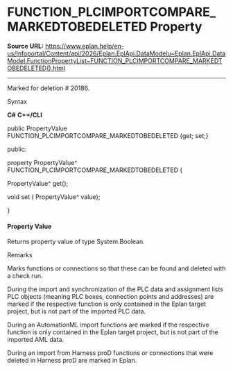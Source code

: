 # FUNCTION_PLCIMPORTCOMPARE_MARKEDTOBEDELETED Property

**Source URL:** https://www.eplan.help/en-us/Infoportal/Content/api/2026/Eplan.EplApi.DataModelu~Eplan.EplApi.DataModel.FunctionPropertyList~FUNCTION_PLCIMPORTCOMPARE_MARKEDTOBEDELETED().html

---

Marked for deletion # 20186.

Syntax

**C#**
**C++/CLI**


public PropertyValue FUNCTION_PLCIMPORTCOMPARE_MARKEDTOBEDELETED {get; set;}

public:

property PropertyValue^ FUNCTION_PLCIMPORTCOMPARE_MARKEDTOBEDELETED {

   PropertyValue^ get();

   void set (    PropertyValue^ value);

}


#### Property Value

Returns property value of type System.Boolean.

Remarks

Marks functions or connections so that these can be found and deleted with a check run.

During the import and synchronization of the PLC data and assignment lists PLC objects (meaning PLC boxes, connection points and addresses) are marked if the respective function is only contained in the Eplan target project, but is not part of the imported PLC data.

During an AutomationML import functions are marked if the respective function is only contained in the Eplan target project, but is not part of the imported AML data.

During an import from Harness proD functions or connections that were deleted in Harness proD are marked in Eplan.

